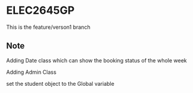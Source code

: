 # ELEC2645GP
This is the feature/verson1 branch

## Note

Adding Date class which can show the booking status of the whole week

Adding Admin Class

set the student object to the Global variable

